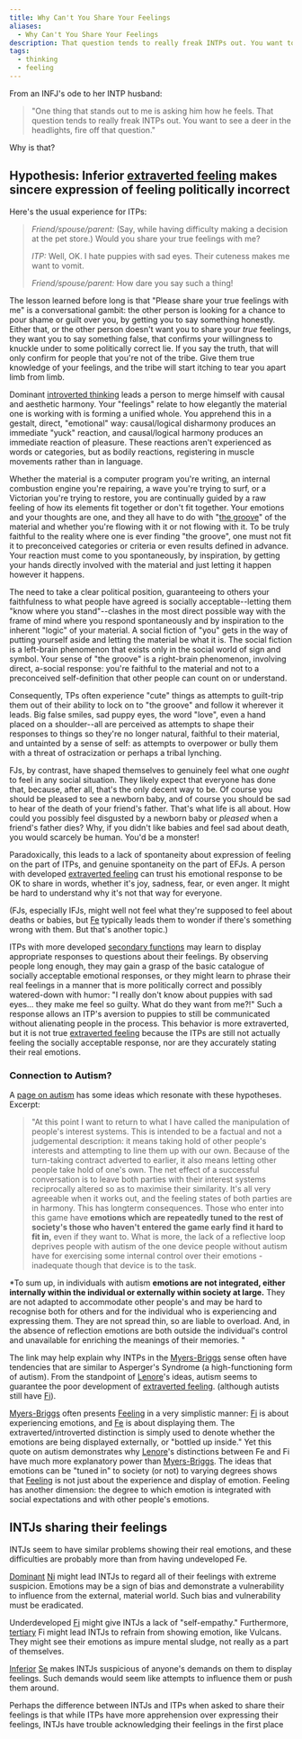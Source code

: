 ```yaml
---
title: Why Can't You Share Your Feelings
aliases:
  - Why Can't You Share Your Feelings
description: That question tends to really freak INTPs out. You want to see a deer in the headlights, fire off that question.
tags:
  - thinking
  - feeling
---
```


From an INFJ's ode to her INTP husband:

> "One thing that stands out to me is asking him how he feels. That question tends to really freak INTPs out. You want to see a deer in the headlights, fire off that question."

Why is that?

## Hypothesis: Inferior [extraverted feeling](/wiki/function-attitude/attitudes/extraverted-feeling) makes sincere expression of feeling politically incorrect

Here's the usual experience for ITPs:

> _Friend/spouse/parent:_ (Say, while having difficulty making a decision at the pet store.) Would you share your true feelings with me?
>
> _ITP:_ Well, OK. I hate puppies with sad eyes. Their cuteness makes me want to vomit.
>
> _Friend/spouse/parent:_ How dare you say such a thing!

The lesson learned before long is that "Please share your true feelings with me" is a conversational gambit: the other person is looking for a chance to pour shame or guilt over you, by getting you to say something honestly. Either that, or the other person doesn't want you to share your _true_ feelings, they want you to say something false, that confirms your willingness to knuckle under to some politically correct lie. If you say the truth, that will only confirm for people that you're not of the tribe. Give them true knowledge of your feelings, and the tribe will start itching to tear you apart limb from limb.

Dominant [introverted thinking](/wiki/function-attitude/attitudes/introverted-thinking) leads a person to merge himself with causal and aesthetic harmony. Your "feelings" relate to how elegantly the material one is working with is forming a unified whole. You apprehend this in a gestalt, direct, "emotional" way: causal/logical disharmony produces an immediate "yuck" reaction, and causal/logical harmony produces an immediate reaction of pleasure. These reactions aren't experienced as words or categories, but as bodily reactions, registering in muscle movements rather than in language.

Whether the material is a computer program you're writing, an internal combustion engine you're repairing, a wave you're trying to surf, or a Victorian you're trying to restore, you are continually guided by a raw feeling of how its elements fit together or don't fit together. Your emotions and your thoughts are one, and they all have to do with "[the groove](/wiki/function-attitude/attitudes/introverted-thinking#definition-2-orientation-by-the-groove)" of the material and whether you're flowing with it or not flowing with it. To be truly faithful to the reality where one is ever finding "the groove", one must not fit it to preconceived categories or criteria or even results defined in advance. Your reaction must come to you spontaneously, by inspiration, by getting your hands directly involved with the material and just letting it happen however it happens.

The need to take a clear political position, guaranteeing to others your faithfulness to what people have agreed is socially acceptable--letting them "know where you stand"--clashes in the most direct possible way with the frame of mind where you respond spontaneously and by inspiration to the inherent "logic" of your material. A social fiction of "you" gets in the way of putting yourself aside and letting the material be what it is. The social fiction is a left-brain phenomenon that exists only in the social world of sign and symbol. Your sense of "the groove" is a right-brain phenomenon, involving direct, a-social response: you're faithful to the material and not to a preconceived self-definition that other people can count on or understand.

Consequently, TPs often experience "cute" things as attempts to guilt-trip them out of their ability to lock on to "the groove" and follow it wherever it leads. Big false smiles, sad puppy eyes, the word "love", even a hand placed on a shoulder--all are perceived as attempts to shape their responses to things so they're no longer natural, faithful to their material, and untainted by a sense of self: as attempts to overpower or bully them with a threat of ostracization or perhaps a tribal lynching.

FJs, by contrast, have shaped themselves to genuinely feel what one _ought_ to feel in any social situation. They likely expect that everyone has done that, because, after all, that's the only decent way to be. Of course you should be pleased to see a newborn baby, and of course you should be sad to hear of the death of your friend's father. That's what life is all about. How could you possibly feel disgusted by a newborn baby or _pleased_ when a friend's father dies? Why, if you didn't like babies and feel sad about death, you would scarcely be human. You'd be a monster!

Paradoxically, this leads to a lack of spontaneity about expression of feeling on the part of ITPs, and genuine spontaneity on the part of EFJs. A person with developed [extraverted feeling](/wiki/function-attitude/attitudes/extraverted-feeling) can trust his emotional response to be OK to share in words, whether it's joy, sadness, fear, or even anger. It might be hard to understand why it's not that way for everyone.

(FJs, especially IFJs, might well not feel what they're supposed to feel about deaths or babies, but [Fe](../function-attitude/attitudes/extraverted-feeling.md) typically leads them to wonder if there's something wrong with them. But that's another topic.)

ITPs with more developed [secondary functions](../function-attitude/cognitive-stack/secondary-function.md) may learn to display appropriate responses to questions about their feelings. By observing people long enough, they may gain a grasp of the basic catalogue of socially acceptable emotional responses, or they might learn to phrase their real feelings in a manner that is more politically correct and possibly watered-down with humor: "I really don't know about puppies with sad eyes... they make me feel so guilty. What do they want from me?!" Such a response allows an ITP's aversion to puppies to still be communicated without alienating people in the process. This behavior is more extraverted, but it is not true [extraverted feeling](/wiki/function-attitude/attitudes/extraverted-feeling) because the ITPs are still not actually feeling the socially acceptable response, nor are they accurately stating their real emotions.

### Connection to Autism?

A [page on autism](https://monotropism.org/dinah/normal-and-otherwise/README) has some ideas which resonate with these hypotheses. Excerpt:

> "At this point I want to return to what I have called the manipulation of people's interest systems. This is intended to be a factual and not a judgemental description: it means taking hold of other people's interests and attempting to line them up with our own. Because of the turn-taking contract adverted to earlier, it also means letting other people take hold of one's own. The net effect of a successful conversation is to leave both parties with their interest systems reciprocally altered so as to maximise their similarity. It's all very agreeable when it works out, and the feeling states of both parties are in harmony. This has longterm consequences. Those who enter into this game have **emotions which are repeatedly tuned to the rest of society's those who haven't entered the game early find it hard to fit in,** even if they want to. What is more, the lack of a reflective loop deprives people with autism of the one device people without autism have for exercising some internal control over their emotions - inadequate though that device is to the task.

\*To sum up, in individuals with autism **emotions are not integrated, either internally within the individual or externally within society at large.** They are not adapted to accommodate other people's and may be hard to recognise both for others and for the individual who is experiencing and expressing them. They are not spread thin, so are liable to overload. And, in the absence of reflection emotions are both outside the individual's control and unavailable for enriching the meanings of their memories. "

The link may help explain why INTPs in the [Myers-Briggs](/wiki/people-and-systems/myers-briggs) sense often have tendencies that are similar to Asperger's Syndrome (a high-functioning form of autism). From the standpoint of [Lenore](../people-and-systems/lenore-thomson.md)'s ideas, autism seems to guarantee the poor development of [extraverted feeling](/wiki/function-attitude/attitudes/extraverted-feeling). (although autists still have [Fi](../function-attitude/attitudes/introverted-feeling.md)).

[Myers-Briggs](../people-and-systems/myers-briggs.md) often presents [Feeling](/wiki/function-attitude/functions/feeling) in a very simplistic manner: [Fi](../function-attitude/attitudes/introverted-feeling.md) is about experiencing emotions, and [Fe](../function-attitude/attitudes/extraverted-feeling.md) is about displaying them. The extraverted/introverted distinction is simply used to denote whether the emotions are being displayed externally, or "bottled up inside." Yet this quote on autism demonstrates why [Lenore](../people-and-systems/lenore-thomson.md)'s distinctions between Fe and Fi have much more explanatory power than [Myers-Briggs](../people-and-systems/myers-briggs.md). The ideas that emotions can be "tuned in" to society (or not) to varying degrees shows that [Feeling](/wiki/function-attitude/functions/feeling) is not just about the experience and display of emotion. Feeling has another dimension: the degree to which emotion is integrated with social expectations and with other people's emotions.

## INTJs sharing their feelings

INTJs seem to have similar problems showing their real emotions, and these difficulties are probably more than from having undeveloped Fe.

[Dominant](../function-attitude/cognitive-stack/dominant-function.md) [Ni](../function-attitude/attitudes/introverted-intuition.md) might lead INTJs to regard all of their feelings with extreme suspicion. Emotions may be a sign of bias and demonstrate a vulnerability to influence from the external, material world. Such bias and vulnerability must be eradicated.

Underdeveloped [Fi](../function-attitude/attitudes/introverted-feeling.md) might give INTJs a lack of "self-empathy." Furthermore, [tertiary](../function-attitude/cognitive-stack/tertiary-function.md) Fi might lead INTJs to refrain from showing emotion, like Vulcans. They might see their emotions as impure mental sludge, not really as a part of themselves.

[Inferior](../function-attitude/cognitive-stack/inferior-function.md) [Se](../function-attitude/attitudes/extraverted-sensation.md) makes INTJs suspicious of anyone's demands on them to display feelings. Such demands would seem like attempts to influence them or push them around.

Perhaps the difference between INTJs and ITPs when asked to share their feelings is that while ITPs have more apprehension over expressing their feelings, INTJs have trouble acknowledging their feelings in the first place
